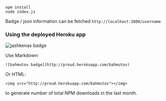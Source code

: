 ```
npm install
node index.js
```

Badge / json information can be fetched `http://localhost:3000/username`

### Using the deployed Heroku app

![jashkenas badge](http://proud.herokuapp.com/jashkenas)

Use Markdown:

    ![bahmutov badge](http://proud.herokuapp.com/bahmutov)

Or HTML:

    <img src="http://proud.herokuapp.com/bahmutov"></img>

to generate number of total NPM downloads in the last month.
